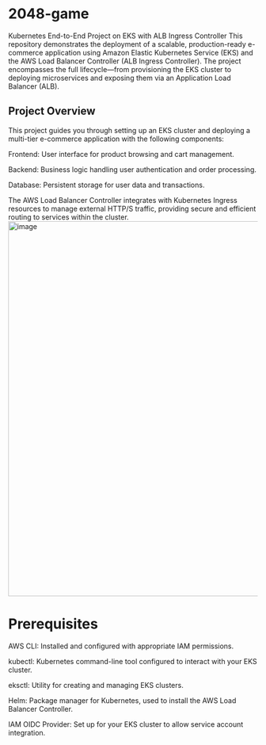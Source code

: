 # 2048-game


Kubernetes End-to-End Project on EKS with ALB Ingress Controller
This repository demonstrates the deployment of a scalable, production-ready e-commerce application using Amazon Elastic Kubernetes Service (EKS) and the AWS Load Balancer Controller (ALB Ingress Controller). The project encompasses the full lifecycle—from provisioning the EKS cluster to deploying microservices and exposing them via an Application Load Balancer (ALB).

## Project Overview
This project guides you through setting up an EKS cluster and deploying a multi-tier e-commerce application with the following components:

Frontend: User interface for product browsing and cart management.

Backend: Business logic handling user authentication and order processing.

Database: Persistent storage for user data and transactions.

The AWS Load Balancer Controller integrates with Kubernetes Ingress resources to manage external HTTP/S traffic, providing secure and efficient routing to services within the cluster.
<img width="813" height="757" alt="image" src="https://github.com/user-attachments/assets/ddc0a09e-f110-4112-a99c-9903885c34c4" />


# Prerequisites

AWS CLI: Installed and configured with appropriate IAM permissions.

kubectl: Kubernetes command-line tool configured to interact with your EKS cluster.

eksctl: Utility for creating and managing EKS clusters.

Helm: Package manager for Kubernetes, used to install the AWS Load Balancer Controller.

IAM OIDC Provider: Set up for your EKS cluster to allow service account integration.

